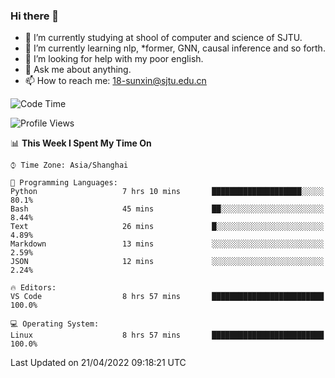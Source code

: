 ### Hi there 👋

<!--
**sunxin000/sunxin000** is a ✨ _special_ ✨ repository because its `README.md` (this file) appears on your GitHub profile.

Here are some ideas to get you started:

- 🔭 I’m currently working on ...
- 🌱 I’m currently learning ...
- 👯 I’m looking to collaborate on ...
- 🤔 I’m looking for help with ...
- 💬 Ask me about ...
- 📫 How to reach me: ...
- 😄 Pronouns: ...
- ⚡ Fun fact: ...
-->
- 🏫 I’m currently studying at shool of computer and science of SJTU.
- 🌱 I’m currently learning nlp, \*former, GNN, causal inference and so forth.
- 🤔 I’m looking for help with my poor english.
- 💬 Ask me about anything.
- 📫 How to reach me: 18-sunxin@sjtu.edu.cn
<!--START_SECTION:waka-->
![Code Time](http://img.shields.io/badge/Code%20Time-163%20hrs%2053%20mins-blue)

![Profile Views](http://img.shields.io/badge/Profile%20Views-7-blue)

📊 **This Week I Spent My Time On** 

```text
⌚︎ Time Zone: Asia/Shanghai

💬 Programming Languages: 
Python                   7 hrs 10 mins       ████████████████████░░░░░   80.1% 
Bash                     45 mins             ██░░░░░░░░░░░░░░░░░░░░░░░   8.44% 
Text                     26 mins             █░░░░░░░░░░░░░░░░░░░░░░░░   4.89% 
Markdown                 13 mins             ░░░░░░░░░░░░░░░░░░░░░░░░░   2.59% 
JSON                     12 mins             ░░░░░░░░░░░░░░░░░░░░░░░░░   2.24%

🔥 Editors: 
VS Code                  8 hrs 57 mins       █████████████████████████   100.0%

💻 Operating System: 
Linux                    8 hrs 57 mins       █████████████████████████   100.0%

```


 Last Updated on 21/04/2022 09:18:21 UTC
<!--END_SECTION:waka-->

